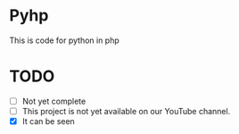 # Pyhp
This is code for python in php

# TODO

- [ ] Not yet complete
- [ ] This project is not yet available on our YouTube channel.
- [x] It can be seen